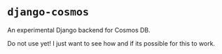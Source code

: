 # `django-cosmos`

An experimental Django backend for Cosmos DB.

Do not use yet! I just want to see how and if its possible for this to work.
